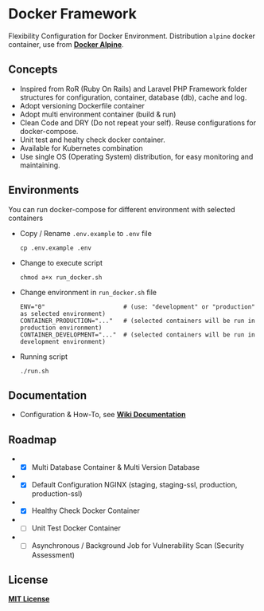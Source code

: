 # Docker Framework

Flexibility Configuration for Docker Environment. 
Distribution `alpine` docker container, use from [**Docker Alpine**](https://github.com/bhuisgen/docker-alpine).

## Concepts
* Inspired from RoR (Ruby On Rails) and Laravel PHP Framework folder structures for configuration, container, database (db), cache and log.
* Adopt versioning Dockerfile container
* Adopt multi environment container (build & run)
* Clean Code and DRY (Do not repeat your self). Reuse configurations for docker-compose.
* Unit test and healty check docker container.
* Available for Kubernetes combination
* Use single OS (Operating System) distribution, for easy monitoring and maintaining.

## Environments
You can run docker-compose for different environment with selected containers
* Copy / Rename `.env.example` to `.env` file
  ```
  cp .env.example .env
  ```
* Change to execute script
  ```
  chmod a+x run_docker.sh
  ```
* Change environment in `run_docker.sh` file
  ```
  ENV="0"                      # (use: "development" or "production" as selected environment)
  CONTAINER_PRODUCTION="..."   # (selected containers will be run in production environment)
  CONTAINER_DEVELOPMENT="..."  # (selected containers will be run in development environment)
  ```
* Running script
  ```
  ./run.sh
  ```

## Documentation
* Configuration & How-To, see
[**Wiki Documentation**](https://github.com/zeroc0d3/docker-framework/wiki)

## Roadmap
* - [X] Multi Database Container & Multi Version Database
* - [X] Default Configuration NGINX (staging, staging-ssl, production, production-ssl)
* - [X] Healthy Check Docker Container
* - [ ] Unit Test Docker Container
* - [ ] Asynchronous / Background Job for Vulnerability Scan (Security Assessment)

## License
[**MIT License**](https://github.com/zeroc0d3/docker-Framework/blob/master/LICENSE)